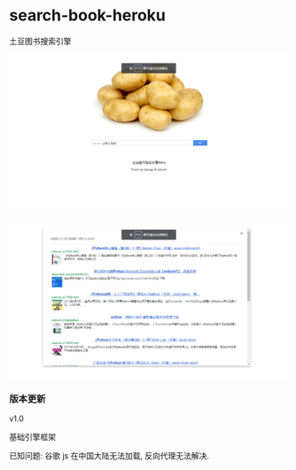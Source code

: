 # search-book-heroku
土豆图书搜索引擎


![搜索引擎](https://raw.githubusercontent.com/justsweetpotato/makedown-img-store/master/search/search-1.png)

![搜索结果](https://raw.githubusercontent.com/justsweetpotato/makedown-img-store/master/search/search-2.png)



### 版本更新
v1.0

基础引擎框架

已知问题: 谷歌 js 在中国大陆无法加载, 反向代理无法解决.

